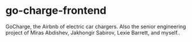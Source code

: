 # go-charge-frontend
GoCharge, the Airbnb of electric car chargers. Also the senior engineering project of Miras Abdishev, Jakhongir Sabirov, Lexie Barrett, and myself..

